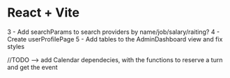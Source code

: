 # React + Vite

3 - Add searchParams to search providers by name/job/salary/raiting?
4 - Create userProfilePage
5 - Add tables to the AdminDashboard view and fix styles

//TODO --> add Calendar dependecies, with the functions to reserve a turn and get the event
